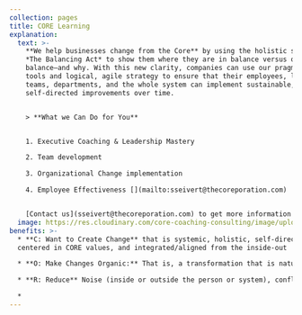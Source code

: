 ```yaml
---
collection: pages
title: CORE Learning
explanation:
  text: >-
    **We help businesses change from the Core** by using the holistic system of
    *The Balancing Act* to show them where they are in balance versus out of
    balance—and why. With this new clarity, companies can use our pragmatic
    tools and logical, agile strategy to ensure that their employees, leaders,
    teams, departments, and the whole system can implement sustainable,
    self-directed improvements over time.


    > **What we Can Do for You**


    1. Executive Coaching & Leadership Mastery

    2. Team development

    3. Organizational Change implementation

    4. Employee Effectiveness [](mailto:sseivert@thecoreporation.com)


    [Contact us](sseivert@thecoreporation.com) to get more information about implementing lasting organizational, team, and leadership changes that will powerfully transform your company from the inside out. We offer one-on-one executive coaching, leadership consultations, plus excellent business seminars that are guaranteed to increase productivity, reduce on-the-job stress, eliminate resistance and procrastination for tackling difficult tasks, and encourage every person, at every level of the company, to take full responsibility for outcomes.
  image: https://res.cloudinary.com/core-coaching-consulting/image/upload/v1600804117/abdelkader-ft-CcZzQcYGYC4-unsplash_jvaahu.jpg
benefits: >-
  * **C: Want to Create Change** that is systemic, holistic, self-directed,
  centered in CORE values, and integrated/aligned from the inside-out

  * **O: Make Changes Organic:** That is, a transformation that is natural, easy-to-understand, and based on principles that have historically proven effective for individuals, leaders, teams & organizations

  * **R: Reduce** Noise (inside or outside the person or system), conflict, stress, second-guessing, wasted effort, long-standing obstacles & avoidable self-sabotage.

  *
---
```


